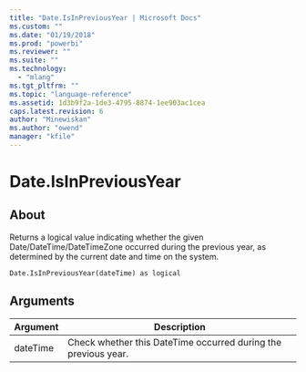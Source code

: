 ```yaml
---
title: "Date.IsInPreviousYear | Microsoft Docs"
ms.custom: ""
ms.date: "01/19/2018"
ms.prod: "powerbi"
ms.reviewer: ""
ms.suite: ""
ms.technology: 
  - "mlang"
ms.tgt_pltfrm: ""
ms.topic: "language-reference"
ms.assetid: 1d3b9f2a-1de3-4795-8874-1ee903ac1cea
caps.latest.revision: 6
author: "Minewiskan"
ms.author: "owend"
manager: "kfile"
---
```

# Date.IsInPreviousYear

  
## About  
Returns a logical value indicating whether the given Date/DateTime/DateTimeZone occurred during the previous year, as determined by the current date and time on the system.  
  
```  
Date.IsInPreviousYear(dateTime) as logical  
```  
  
## Arguments  
  
|Argument|Description|  
|------------|---------------|  
|dateTime|Check whether this DateTime occurred during the previous year.|  
  
